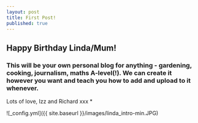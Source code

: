 ```yaml
---
layout: post
title: First Post!
published: true
---
```


## Happy Birthday Linda/Mum!
### This will be your own personal blog for anything - gardening, cooking, journalism, maths A-level(!). We can create it however you want and teach you how to add and upload to it whenever. 
Lots of love, 
Izz and Richard xxx *

![_config.yml]({{ site.baseurl }}/images/linda_intro-min.JPG)
